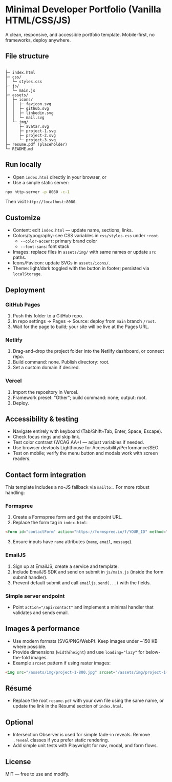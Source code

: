 # Minimal Developer Portfolio (Vanilla HTML/CSS/JS)

A clean, responsive, and accessible portfolio template. Mobile-first, no frameworks, deploy anywhere.

## File structure

```
.
├─ index.html
├─ css/
│  └─ styles.css
├─ js/
│  └─ main.js
├─ assets/
│  ├─ icons/
│  │  ├─ favicon.svg
│  │  ├─ github.svg
│  │  ├─ linkedin.svg
│  │  └─ mail.svg
│  └─ img/
│     ├─ avatar.svg
│     ├─ project-1.svg
│     ├─ project-2.svg
│     └─ project-3.svg
├─ resume.pdf (placeholder)
└─ README.md
```

## Run locally

- Open `index.html` directly in your browser, or
- Use a simple static server:

```bash
npx http-server -p 8080 -c-1
```

Then visit `http://localhost:8080`.

## Customize

- Content: edit `index.html` — update name, sections, links.
- Colors/typography: see CSS variables in `css/styles.css` under `:root`.
  - `--color-accent`: primary brand color
  - `--font-sans`: font stack
- Images: replace files in `assets/img/` with same names or update `src` paths.
- Icons/Favicon: update SVGs in `assets/icons/`.
- Theme: light/dark toggled with the button in footer; persisted via `localStorage`.

## Deployment

### GitHub Pages
1. Push this folder to a GitHub repo.
2. In repo settings → Pages → Source: deploy from `main` branch `/root`.
3. Wait for the page to build; your site will be live at the Pages URL.

### Netlify
1. Drag-and-drop the project folder into the Netlify dashboard, or connect repo.
2. Build command: none. Publish directory: root.
3. Set a custom domain if desired.

### Vercel
1. Import the repository in Vercel.
2. Framework preset: "Other"; build command: none; output: root.
3. Deploy.

## Accessibility & testing

- Navigate entirely with keyboard (Tab/Shift+Tab, Enter, Space, Escape).
- Check focus rings and skip link.
- Test color contrast (WCAG AA+) — adjust variables if needed.
- Use browser devtools Lighthouse for Accessibility/Performance/SEO.
- Test on mobile; verify the menu button and modals work with screen readers.

## Contact form integration

This template includes a no-JS fallback via `mailto:`. For more robust handling:

### Formspree
1. Create a Formspree form and get the endpoint URL.
2. Replace the form tag in `index.html`:

```html
<form id="contactForm" action="https://formspree.io/f/YOUR_ID" method="POST" novalidate>
```

3. Ensure inputs have `name` attributes (`name`, `email`, `message`).

### EmailJS
1. Sign up at EmailJS, create a service and template.
2. Include EmailJS SDK and send on submit in `js/main.js` (inside the form submit handler).
3. Prevent default submit and call `emailjs.send(...)` with the fields.

### Simple server endpoint
- Point `action="/api/contact"` and implement a minimal handler that validates and sends email.

## Images & performance

- Use modern formats (SVG/PNG/WebP). Keep images under ~150 KB where possible.
- Provide dimensions (`width`/`height`) and use `loading="lazy"` for below-the-fold images.
- Example `srcset` pattern if using raster images:

```html
<img src="/assets/img/project-1-800.jpg" srcset="/assets/img/project-1-400.jpg 400w, /assets/img/project-1-800.jpg 800w, /assets/img/project-1-1200.jpg 1200w" sizes="(max-width: 640px) 100vw, (max-width: 1024px) 50vw, 33vw" alt="Screenshot of Project Alpha">
```

## Résumé

- Replace the root `resume.pdf` with your own file using the same name, or update the link in the Résumé section of `index.html`.

## Optional

- Intersection Observer is used for simple fade-in reveals. Remove `.reveal` classes if you prefer static rendering.
- Add simple unit tests with Playwright for nav, modal, and form flows.

## License

MIT — free to use and modify.


